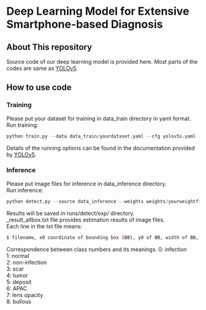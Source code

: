 # Deep Learning Model for Extensive Smartphone-based Diagnosis

## About This repository

Source code of our deep learning model is provided here. Most parts of the codes are same as [YOLOv5](https://github.com/ultralytics/yolov5).

## How to use code

### Training

Please put your dataset for training in data_train directory in yaml format.  
Run training:
```python
python train.py --data data_train/yourdataset.yaml --cfg yolov5s.yaml --batch-size 16 --epochs 200
```

Details of the running options can be found in the documentation provided by [YOLOv5](https://github.com/ultralytics/yolov5).

### Inference

Please put image files for inference in data_inference directory.  
Run inference:
```python
python detect.py --source data_inference --weights weights/yourweightfile.pt
```
Results will be saved in runs/detect/exp/ directory.  
_result_allbox.txt file provides estimation results of image files.  
Each line in the txt file means:
```bash
$ filename, x0 coordinate of bounding box (BB), y0 of BB, width of BB, height of BB, class likelihood, class number
```
Correspondence between class numbers and its meanings.
0: infection  
1: normal  
2: non-infection  
3: scar  
4: tumor  
5: deposit  
6: APAC  
7: lens opacity  
8: bullous  
